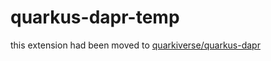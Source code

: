 # quarkus-dapr-temp

this extension had been moved to [quarkiverse/quarkus-dapr](https://github.com/quarkiverse/quarkus-dapr)

